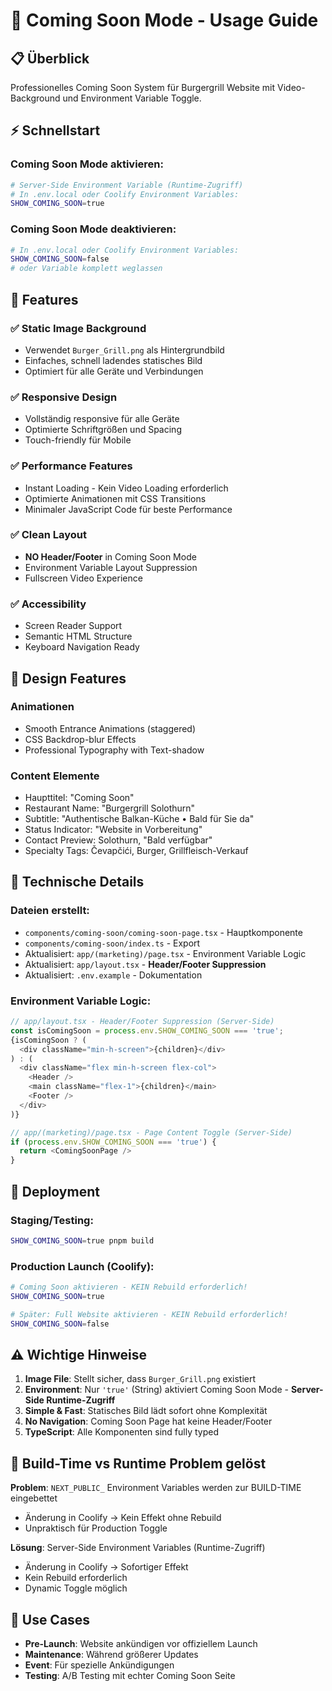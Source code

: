 # 🚀 Coming Soon Mode - Usage Guide

## 📋 Überblick
Professionelles Coming Soon System für Burgergrill Website mit Video-Background und Environment Variable Toggle.

## ⚡ Schnellstart

### Coming Soon Mode aktivieren:
```bash
# Server-Side Environment Variable (Runtime-Zugriff)
# In .env.local oder Coolify Environment Variables:
SHOW_COMING_SOON=true
```

### Coming Soon Mode deaktivieren:
```bash
# In .env.local oder Coolify Environment Variables:
SHOW_COMING_SOON=false
# oder Variable komplett weglassen
```

## 🎯 Features

### ✅ Static Image Background
- Verwendet `Burger_Grill.png` als Hintergrundbild
- Einfaches, schnell ladendes statisches Bild
- Optimiert für alle Geräte und Verbindungen

### ✅ Responsive Design
- Vollständig responsive für alle Geräte
- Optimierte Schriftgrößen und Spacing
- Touch-friendly für Mobile

### ✅ Performance Features
- Instant Loading - Kein Video Loading erforderlich
- Optimierte Animationen mit CSS Transitions
- Minimaler JavaScript Code für beste Performance

### ✅ Clean Layout
- **NO Header/Footer** in Coming Soon Mode
- Environment Variable Layout Suppression
- Fullscreen Video Experience

### ✅ Accessibility
- Screen Reader Support
- Semantic HTML Structure
- Keyboard Navigation Ready

## 🎨 Design Features

### Animationen
- Smooth Entrance Animations (staggered)
- CSS Backdrop-blur Effects
- Professional Typography with Text-shadow

### Content Elemente
- Haupttitel: "Coming Soon"
- Restaurant Name: "Burgergrill Solothurn"  
- Subtitle: "Authentische Balkan-Küche • Bald für Sie da"
- Status Indicator: "Website in Vorbereitung"
- Contact Preview: Solothurn, "Bald verfügbar"
- Specialty Tags: Čevapčići, Burger, Grillfleisch-Verkauf

## 🔧 Technische Details

### Dateien erstellt:
- `components/coming-soon/coming-soon-page.tsx` - Hauptkomponente
- `components/coming-soon/index.ts` - Export
- Aktualisiert: `app/(marketing)/page.tsx` - Environment Variable Logic
- Aktualisiert: `app/layout.tsx` - **Header/Footer Suppression**
- Aktualisiert: `.env.example` - Dokumentation

### Environment Variable Logic:
```typescript
// app/layout.tsx - Header/Footer Suppression (Server-Side)
const isComingSoon = process.env.SHOW_COMING_SOON === 'true';
{isComingSoon ? (
  <div className="min-h-screen">{children}</div>
) : (
  <div className="flex min-h-screen flex-col">
    <Header />
    <main className="flex-1">{children}</main>
    <Footer />
  </div>
)}

// app/(marketing)/page.tsx - Page Content Toggle (Server-Side)
if (process.env.SHOW_COMING_SOON === 'true') {
  return <ComingSoonPage />
}
```

## 🚀 Deployment

### Staging/Testing:
```bash
SHOW_COMING_SOON=true pnpm build
```

### Production Launch (Coolify):
```bash
# Coming Soon aktivieren - KEIN Rebuild erforderlich!
SHOW_COMING_SOON=true

# Später: Full Website aktivieren - KEIN Rebuild erforderlich!  
SHOW_COMING_SOON=false
```

## ⚠️ Wichtige Hinweise

1. **Image File**: Stellt sicher, dass `Burger_Grill.png` existiert
2. **Environment**: Nur `'true'` (String) aktiviert Coming Soon Mode - **Server-Side Runtime-Zugriff**
3. **Simple & Fast**: Statisches Bild lädt sofort ohne Komplexität
4. **No Navigation**: Coming Soon Page hat keine Header/Footer
5. **TypeScript**: Alle Komponenten sind fully typed

## 🔧 Build-Time vs Runtime Problem gelöst

**Problem**: `NEXT_PUBLIC_` Environment Variables werden zur BUILD-TIME eingebettet
- Änderung in Coolify → Kein Effekt ohne Rebuild
- Unpraktisch für Production Toggle

**Lösung**: Server-Side Environment Variables (Runtime-Zugriff)
- Änderung in Coolify → Sofortiger Effekt
- Kein Rebuild erforderlich
- Dynamic Toggle möglich

## 🎯 Use Cases

- **Pre-Launch**: Website ankündigen vor offiziellem Launch
- **Maintenance**: Während größerer Updates
- **Event**: Für spezielle Ankündigungen
- **Testing**: A/B Testing mit echter Coming Soon Seite